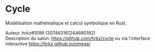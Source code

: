 # Cycle

Modélisation mathématique et calcul symbolique en Rust.

Auteur: hrkz#1099 (307463161244680192) \
Description du salon: https://github.com/hrkz/cycle ou via l'interface interactive https://hrkz.github.io/omega/
